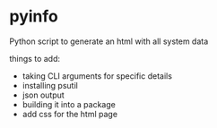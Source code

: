 # pyinfo
Python script to generate an html with all system data

things to add:
- taking CLI arguments for specific details
- installing psutil
- json output
- building it into a package
- add css for the html page
